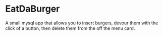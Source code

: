 # EatDaBurger

A small mysql app that allows you to insert burgers, devour them with the click of a button, then delete them from the off the menu card. 
